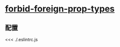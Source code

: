 # [forbid-foreign-prop-types](https://github.com/jsx-eslint/eslint-plugin-react/blob/master/docs/rules/forbid-foreign-prop-types.md)

## 配置

<<< ./.eslintrc.js
